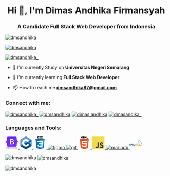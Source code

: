 <h1 align="center">Hi 👋, I'm Dimas Andhika Firmansyah</h1>
<h3 align="center">A Candidate Full Stack Web Developer from Indonesia</h3>

<p align="left"> <img src="https://komarev.com/ghpvc/?username=dmsandhika&label=Profile%20views&color=0e75b6&style=flat" alt="dmsandhika" /> </p>

<p align="left"> <a href="https://github.com/ryo-ma/github-profile-trophy"><img src="https://github-profile-trophy.vercel.app/?username=dmsandhika" alt="dmsandhika" /></a> </p>

<p align="left"> <a href="https://twitter.com/dmsandhika_" target="blank"><img src="https://img.shields.io/twitter/follow/dmsandhika_?logo=twitter&style=for-the-badge" alt="dmsandhika_" /></a> </p>

- 🔭 I’m currently Study on **Universitas Negeri Semarang**

- 🌱 I’m currently learning **Full Stack Web Developer**

- 📫 How to reach me **dmsandhika87@gmail.com**

<h3 align="left">Connect with me:</h3>
<p align="left">
<a href="https://twitter.com/dmsandhika_" target="blank"><img align="center" src="https://raw.githubusercontent.com/rahuldkjain/github-profile-readme-generator/master/src/images/icons/Social/twitter.svg" alt="dmsandhika_" height="30" width="40" /></a>
<a href="https://linkedin.com/in/dmsandhika" target="blank"><img align="center" src="https://raw.githubusercontent.com/rahuldkjain/github-profile-readme-generator/master/src/images/icons/Social/linked-in-alt.svg" alt="dmsandhika" height="30" width="40" /></a>
<a href="https://fb.com/dimas andhika" target="blank"><img align="center" src="https://raw.githubusercontent.com/rahuldkjain/github-profile-readme-generator/master/src/images/icons/Social/facebook.svg" alt="dimas andhika" height="30" width="40" /></a>
<a href="https://instagram.com/dmasandika_" target="blank"><img align="center" src="https://raw.githubusercontent.com/rahuldkjain/github-profile-readme-generator/master/src/images/icons/Social/instagram.svg" alt="dmasandika_" height="30" width="40" /></a>
</p>

<h3 align="left">Languages and Tools:</h3>
<p align="left"> <a href="https://getbootstrap.com" target="_blank" rel="noreferrer"> <img src="https://raw.githubusercontent.com/devicons/devicon/master/icons/bootstrap/bootstrap-plain-wordmark.svg" alt="bootstrap" width="40" height="40"/> </a> <a href="https://www.w3schools.com/cpp/" target="_blank" rel="noreferrer"> <img src="https://raw.githubusercontent.com/devicons/devicon/master/icons/cplusplus/cplusplus-original.svg" alt="cplusplus" width="40" height="40"/> </a> <a href="https://www.w3schools.com/css/" target="_blank" rel="noreferrer"> <img src="https://raw.githubusercontent.com/devicons/devicon/master/icons/css3/css3-original-wordmark.svg" alt="css3" width="40" height="40"/> </a> <a href="https://www.figma.com/" target="_blank" rel="noreferrer"> <img src="https://www.vectorlogo.zone/logos/figma/figma-icon.svg" alt="figma" width="40" height="40"/> </a> <a href="https://git-scm.com/" target="_blank" rel="noreferrer"> <img src="https://www.vectorlogo.zone/logos/git-scm/git-scm-icon.svg" alt="git" width="40" height="40"/> </a> <a href="https://www.w3.org/html/" target="_blank" rel="noreferrer"> <img src="https://raw.githubusercontent.com/devicons/devicon/master/icons/html5/html5-original-wordmark.svg" alt="html5" width="40" height="40"/> </a> <a href="https://developer.mozilla.org/en-US/docs/Web/JavaScript" target="_blank" rel="noreferrer"> <img src="https://raw.githubusercontent.com/devicons/devicon/master/icons/javascript/javascript-original.svg" alt="javascript" width="40" height="40"/> </a> <a href="https://mariadb.org/" target="_blank" rel="noreferrer"> <img src="https://www.vectorlogo.zone/logos/mariadb/mariadb-icon.svg" alt="mariadb" width="40" height="40"/> </a> <a href="https://www.mysql.com/" target="_blank" rel="noreferrer"> <img src="https://raw.githubusercontent.com/devicons/devicon/master/icons/mysql/mysql-original-wordmark.svg" alt="mysql" width="40" height="40"/> </a> </p>

<p><img align="left" src="https://github-readme-stats.vercel.app/api/top-langs?username=dmsandhika&show_icons=true&locale=en&layout=compact" alt="dmsandhika" /></p>

<p>&nbsp;<img align="center" src="https://github-readme-stats.vercel.app/api?username=dmsandhika&show_icons=true&locale=en" alt="dmsandhika" /></p>

<p><img align="center" src="https://github-readme-streak-stats.herokuapp.com/?user=dmsandhika&" alt="dmsandhika" /></p>
